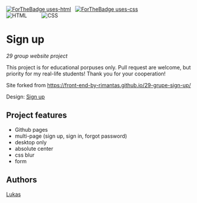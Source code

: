 [![ForTheBadge uses-html](http://ForTheBadge.com/images/badges/uses-html.svg)](http://ForTheBadge.com) &nbsp;
[![ForTheBadge uses-css](http://ForTheBadge.com/images/badges/uses-css.svg)](http://ForTheBadge.com) <br>
![HTML](https://img.shields.io/badge/WE%20LOVE-HTML-green) &nbsp;&nbsp;&nbsp;&nbsp;&nbsp;&nbsp;&nbsp;&nbsp;
![CSS](https://img.shields.io/badge/WE%20LOVE-CSS-orange)


# Sign up

_29 group website project_

This project is for educational porpuses only. Pull request are welcome, but priority for my real-life students! Thank you for your cooperation!

Site forked from https://front-end-by-rimantas.github.io/29-grupe-sign-up/

Design: [Sign up](https://cdn.discordapp.com/attachments/648536139677958156/648860801997996052/day1dr.png)

## Project features

- Github pages
- multi-page (sign up, sign in, forgot password)
- desktop only
- absolute center
- css blur
- form

## Authors

[Lukas](https://github.com/projektorius96)
